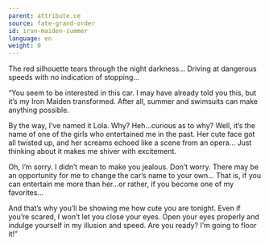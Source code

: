 ```yaml
---
parent: attribute.ce
source: fate-grand-order
id: iron-maiden-summer
language: en
weight: 0
---
```


The red silhouette tears through the night darkness…
Driving at dangerous speeds with no indication of stopping…

“You seem to be interested in this car. I may have already told you this, but it’s my Iron Maiden transformed. After all, summer and swimsuits can make anything possible.

By the way, I’ve named it Lola.
Why? Heh…curious as to why?
Well, it’s the name of one of the girls who entertained me in the past.
Her cute face got all twisted up, and her screams echoed like a scene from an opera…
Just thinking about it makes me shiver with excitement.

Oh, I’m sorry. I didn’t mean to make you jealous.
Don’t worry. There may be an opportunity for me to change the car’s name to your own… That is, if you can entertain me more than her…or rather, if you become one of my favorites…

And that’s why you’ll be showing me how cute you are tonight.
Even if you’re scared, I won’t let you close your eyes. Open your eyes properly and indulge yourself in my illusion and speed.
Are you ready? I’m going to floor it!”
